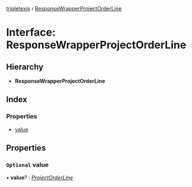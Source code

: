[tripletexjs](../README.md) › [ResponseWrapperProjectOrderLine](responsewrapperprojectorderline.md)

# Interface: ResponseWrapperProjectOrderLine

## Hierarchy

* **ResponseWrapperProjectOrderLine**

## Index

### Properties

* [value](responsewrapperprojectorderline.md#optional-value)

## Properties

### `Optional` value

• **value**? : *[ProjectOrderLine](projectorderline.md)*
